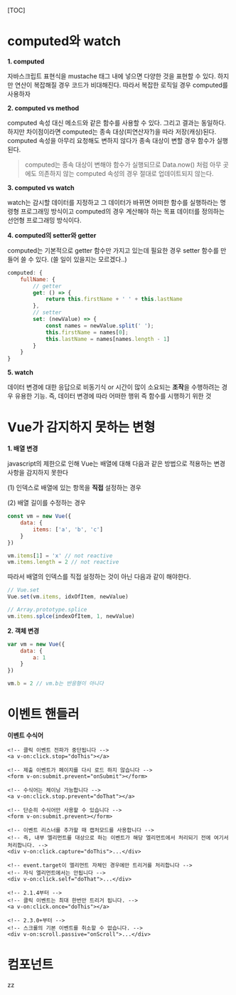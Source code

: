 [TOC]

# computed와 watch

**1. computed** 

자바스크립트 표현식을 mustache 태그 내에 넣으면 다양한 것을 표현할 수 있다. 하지만 연산이 복잡해질 경우 코드가 비대해진다. 따라서 복잡한 로직일 경우 computed를 사용하자

**2. computed vs method** 

computed 속성 대신 메소드와 같은 함수를 사용할 수 있다. 그리고 결과는 동일하다. 하지만 차이점이라면 computed는 종속 대상(피연산자?)을 따라 저장(캐싱)된다. computed 속성을 아무리 요청해도 변하지 않다가 종속 대상이 변할 경우 함수가 실행된다.

> computed는 종속 대상이 변해야 함수가 실행되므로 Data.now() 처럼 아무 곳에도 의존하지 않는 computed 속성의 경우 절대로 업데이트되지 않는다.

**3. computed vs watch**

watch는 감시할 데이터를 지정하고 그 데이터가 바뀌면 어떠한 함수를 실행하라는 명령형 프로그래밍 방식이고 computed의 경우 계산해야 하는 목표 데이터를 정의하는 선언형 프로그래밍 방식이다.

**4. computed의 setter와 getter**

computed는 기본적으로 getter 함수만 가지고 있는데 필요한 경우 setter 함수를 만들어 쓸 수 있다. (쓸 일이 있을지는 모르겠다..)

```js
computed: {
	fullName: {
		// getter
        get: () => {
        	return this.firstName + ' ' + this.lastName    
        },
        // setter
        set: (newValue) => {
            const names = newValue.split(' ');
            this.firstName = names[0];
            this.lastName = names[names.length - 1]
        }
	}
}
```

**5. watch**

데이터 변경에 대한 응답으로 비동기식 or 시간이 많이 소요되는 **조작**을 수행하려는 경우 유용한 기능. 즉, 데이터 변경에 따라 어떠한 행위 즉 함수를 시행하기 위한 것

 

# Vue가 감지하지 못하는 변형

**1. 배열 변경**

javascript의 제한으로 인해 Vue는 배열에 대해 다음과 같은 방법으로 적용하는 변경 사항을 감지하지 못한다

(1) 인덱스로 배열에 있는 항목을 **직접** 설정하는 경우

(2) 배열 길이를 수정하는 경우

```js
const vm = new Vue({
    data: {
        items: ['a', 'b', 'c']
    }
})

vm.items[1] = 'x' // not reactive
vm.items.length = 2 // not reactive
```

따라서 배열의 인덱스를 직접 설정하는 것이 아닌 다음과 같이 해야한다.

```js
// Vue.set
Vue.set(vm.items, idxOfItem, newValue)
```

```js
// Array.prototype.splice
vm.items.splce(indexOfItem, 1, newValue)
```



**2. 객체 변경**

```js
var vm = new Vue({
    data: {
        a: 1
    }
})

vm.b = 2 // vm.b는 반응형이 아니다
```



# 이벤트 핸들러

**이벤트 수식어**

```vue
<!-- 클릭 이벤트 전파가 중단됩니다 -->
<a v-on:click.stop="doThis"></a>

<!-- 제출 이벤트가 페이지를 다시 로드 하지 않습니다 -->
<form v-on:submit.prevent="onSubmit"></form>

<!-- 수식어는 체이닝 가능합니다 -->
<a v-on:click.stop.prevent="doThat"></a>

<!-- 단순히 수식어만 사용할 수 있습니다 -->
<form v-on:submit.prevent></form>

<!-- 이벤트 리스너를 추가할 때 캡처모드를 사용합니다 -->
<!-- 즉, 내부 엘리먼트를 대상으로 하는 이벤트가 해당 엘리먼트에서 처리되기 전에 여기서 처리합니다. -->
<div v-on:click.capture="doThis">...</div>

<!-- event.target이 엘리먼트 자체인 경우에만 트리거를 처리합니다 -->
<!-- 자식 엘리먼트에서는 안됩니다 -->
<div v-on:click.self="doThat">...</div>

<!-- 2.1.4부터 -->
<!-- 클릭 이벤트는 최대 한번만 트리거 됩니다. -->
<a v-on:click.once="doThis"></a>

<!-- 2.3.0+부터 -->
<!-- 스크롤의 기본 이벤트를 취소할 수 없습니다. -->
<div v-on:scroll.passive="onScroll">...</div>
```



# 컴포넌트

zz